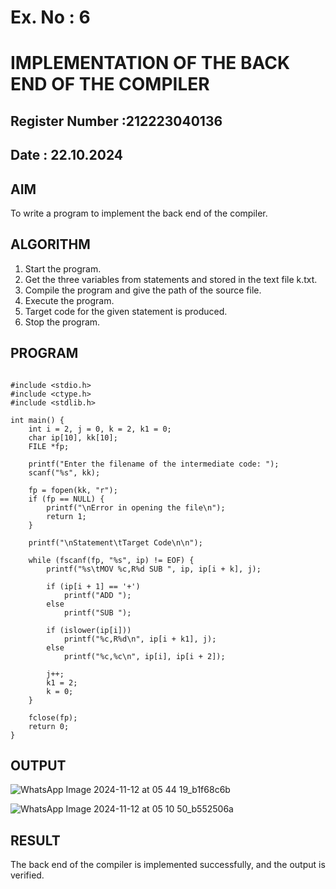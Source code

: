 # Ex. No : 6	
# IMPLEMENTATION OF THE BACK END OF THE COMPILER 
## Register Number :212223040136
## Date : 22.10.2024

## AIM   
To write a program to implement the back end of the compiler.

## ALGORITHM
1.	Start the program.
2.	Get the three variables from statements and stored in the text file k.txt.
3.	Compile the program and give the path of the source file.
4.	Execute the program.
5.	Target code for the given statement is produced.
6.	Stop the program.

## PROGRAM
```

#include <stdio.h>
#include <ctype.h>
#include <stdlib.h>

int main() {
    int i = 2, j = 0, k = 2, k1 = 0;
    char ip[10], kk[10];
    FILE *fp;

    printf("Enter the filename of the intermediate code: ");
    scanf("%s", kk);

    fp = fopen(kk, "r");
    if (fp == NULL) {
        printf("\nError in opening the file\n");
        return 1;
    }

    printf("\nStatement\tTarget Code\n\n");

    while (fscanf(fp, "%s", ip) != EOF) {
        printf("%s\tMOV %c,R%d SUB ", ip, ip[i + k], j);

        if (ip[i + 1] == '+')
            printf("ADD ");
        else
            printf("SUB ");

        if (islower(ip[i]))
            printf("%c,R%d\n", ip[i + k1], j);
        else
            printf("%c,%c\n", ip[i], ip[i + 2]);

        j++;
        k1 = 2;
        k = 0;
    }

    fclose(fp);
    return 0;
}
```
## OUTPUT 
![WhatsApp Image 2024-11-12 at 05 44 19_b1f68c6b](https://github.com/user-attachments/assets/8f4ec027-429b-4426-a5a3-f081b2164929)


![WhatsApp Image 2024-11-12 at 05 10 50_b552506a](https://github.com/user-attachments/assets/f3f27706-f440-4208-8972-84af0c61f994)

## RESULT
The back end of the compiler is implemented successfully, and the output is verified.
